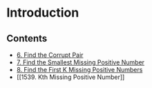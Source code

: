 # Introduction
    
## Contents
* [6. Find the Corrupt Pair](6.md)
* [7. Find the Smallest Missing Positive Number](7.md)
* [8. Find the First K Missing Positive Numbers](8.md)
* [[1539. Kth Missing Positive Number]]